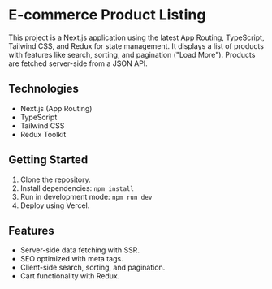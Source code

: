 # E-commerce Product Listing

This project is a Next.js application using the latest App Routing, TypeScript, Tailwind CSS, and Redux for state management. It displays a list of products with features like search, sorting, and pagination ("Load More"). Products are fetched server-side from a JSON API.

## Technologies

- Next.js (App Routing)
- TypeScript
- Tailwind CSS
- Redux Toolkit

## Getting Started

1. Clone the repository.
2. Install dependencies: `npm install`
3. Run in development mode: `npm run dev`
4. Deploy using Vercel.

## Features

- Server-side data fetching with SSR.
- SEO optimized with meta tags.
- Client-side search, sorting, and pagination.
- Cart functionality with Redux.

